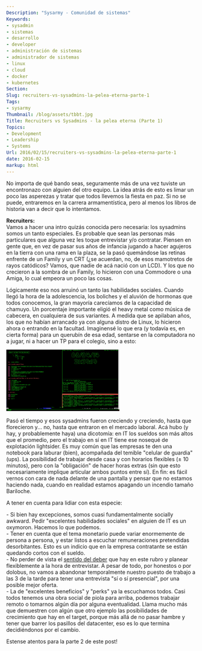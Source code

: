 ```yaml
---
Description: "Sysarmy - Comunidad de sistemas"
Keywords:
- sysadmin 
- sistemas
- desarrollo
- developer
- administración de sistemas
- administrador de sistemas
- linux
- cloud
- docker
- kubernetes
Section: 
Slug: recruiters-vs-sysadmins-la-pelea-eterna-parte-1
Tags:
- sysarmy
Thumbnail: /blog/assets/tbbt.jpg
Title: Recruiters vs Sysadmins - la pelea eterna (Parte 1)
Topics:
- Development
- Leadership
- Systems
Url: 2016/02/15/recruiters-vs-sysadmins-la-pelea-eterna-parte-1
date: 2016-02-15
markup: html
---
```


<p>No importa de qué bando seas, seguramente más de una vez tuviste un encontronazo con alguien del otro equipo. La idea atrás de esto es limar un poco las asperezas y tratar que todos llevemos la fiesta en paz. Si no se puede, entraremos en la carrera armamentística, pero al menos los libros de historia van a decir que lo intentamos.</p>
<p><strong>Recruiters:</strong><br />
Vamos a hacer una intro quizás conocida pero necesaria: los sysadmins somos un tanto especiales. Es probable que sean las personas más particulares que alguna vez les toque entrevistar y/o contratar. Piensen en gente que, en vez de pasar sus años de infancia jugando a hacer agujeros en la tierra con una rama en la plaza, se la pasó quemándose las retinas enfrente de un Family y un CRT (¿se acuerdan, no, de esos mamotretos de rayos catódicos? Vamos, que nadie de acá nació con un LCD). Y los que no crecieron a la sombra de un Family, lo hicieron con una Commodore o una Amiga, lo cual empeora un poco las cosas.</p>
<p>Lógicamente eso nos arruinó un tanto las habilidades sociales. Cuando llegó la hora de la adolescencia, los boliches y el aluvión de hormonas que todos conocemos, la gran mayoría carecíamos de la capacidad de chamuyo. Un porcentaje importante eligió el heavy metal como música de cabecera, en cualquiera de sus variantes. A medida que se apilaban años, los que no habían arrancado ya con alguna distro de Linux, lo hicieron ahora o entrando en la facultad. Imaginensé lo que era (y todavía es, en cierta forma) para un querubín de esa edad, sentarse en la computadora no a jugar, ni a hacer un TP para el colegio, sino a esto:</p>
<p><a href="assets/terminal.jpg" rel="attachment wp-att-411"><img src="assets/terminal.jpg" alt="terminal" width="300" height="163" class="aligncenter size-medium wp-image-411" /></a></p>
<p>Pasó el tiempo y esos sysadmins fueron creciendo y creciendo, hasta que florecieron y... no, hasta que entraron en el mercado laboral. Acá hubo (y hay, y probablemente haya) una dicotomía: en IT los sueldos son más altos que el promedio, pero el trabajo en sí en IT tiene ese nosequé de explotación lightsider. Es muy común que las empresas te den una notebook para laburar (bien), acompañada del temible "celular de guardia" (ups). La posibilidad de trabajar desde casa y con horarios flexibles (± 10 minutos), pero con la "obligación" de hacer horas extras (sin que esto necesariamente implique articular ambos puntos entre sí). En fin: es fácil vernos con cara de nada delante de una pantalla y pensar que no estamos haciendo nada, cuando en realidad estamos apagando un incendio tamaño Bariloche.</p>
<p>A tener en cuenta para lidiar con esta especie:</p>
<p>- Si bien hay excepciones, somos cuasi fundamentalmente socially awkward. Pedir "excelentes habilidades sociales" en alguien de IT es un oxymoron. Hacemos lo que podemos.<br />
- Tener en cuenta que el tema monetario puede variar enormemente de persona a persona, y estar listos a escuchar remuneraciones pretendidas desorbitantes. Esto es un indicio que en la empresa contratante se están quedando cortos con el sueldo.<br />
- No perder de vista el <a href="https://xkcd.com/705/" target="_blank">sentido del deber</a> que hay en este rubro y planear flexiblemente a la hora de entrevistar. A pesar de todo, por honestos o por dolobus, no vamos a abandonar temporalmente nuestro puesto de trabajo a las 3 de la tarde para tener una entrevista "sí o sí presencial", por una posible mejor oferta.<br />
- La de "excelentes beneficios" y "perks" ya la escuchamos todos. Casi todos tenemos una obra social de piola para arriba, podemos trabajar remoto o tomarnos algún día por alguna eventualidad. Llama mucho más que demuestren con algún que otro ejemplo las posibilidades de crecimiento que hay en el target, porque más allá de no pasar hambre y tener que barrer los pasillos del datacenter, eso es lo que termina decidiéndonos por el cambio.</p>
<p>Estense atentos para la parte 2 de este post!</p>
